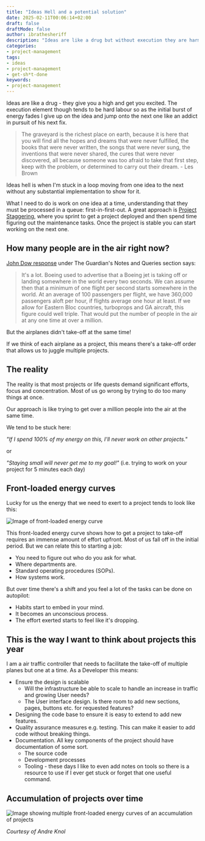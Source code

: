 ```yaml
---
title: "Ideas Hell and a potential solution"
date: 2025-02-11T00:06:14+02:00
draft: false
draftMode: false
author: ibrathesheriff
description: "Ideas are like a drug but without execution they are harmful."
categories:
- project-management
tags:
- ideas
- project-management
- get-sh*t-done
keywords:
- project-management
---
```

Ideas are like a drug - they give you a high and get you excited. The execution element though tends to be hard labour so as the initial burst of energy fades I give up on the idea and jump onto the next one like an addict in pursuit of his next fix.

> The graveyard is the richest place on earth, because it is here that you will find all the hopes and dreams that were never fulfilled, the books that were never written, the songs that were never sung, the inventions that were never shared, the cures that were never discovered, all because someone was too afraid to take that first step, keep with the problem, or determined to carry out their dream. - Les Brown

Ideas hell is when I'm stuck in a loop moving from one idea to the next without any substantial implementation to show for it.

What I need to do is work on one idea at a time, understanding that they must be processed in a queue: first-in-first-out. A great approach is [Project Staggering](https://www.youtube.com/watch?v=sxKu2a8glEE&ab_channel=JamesLim), where you sprint to get a project deployed and then spend time figuring out the maintenance tasks. Once the project is stable you can start working on the next one.

## How many people are in the air right now?
[John Dow response](https://www.theguardian.com/notesandqueries/query/0,5753,-2305,00.html#:~:text=At%20an%20average%20of%20100,time%20at%20over%20a%20million.) under The Guardian's Notes and Queries section says:

> It's a lot. Boeing used to advertise that a Boeing jet is taking off or landing somewhere in the world every two seconds. We can assume then that a minimum of one flight per second starts somewhere in the world. At an average of 100 passengers per flight, we have 360,000 passengers aloft per hour, if flights average one hour at least. If we allow for Eastern Bloc countries, turboprops and GA aircraft, this figure could well triple. That would put the number of people in the air at any one time at over a million.

But the airplanes didn't take-off at the same time!

If we think of each airplane as a project, this means there's a take-off order that allows us to juggle multiple projects.

## The reality
The reality is that most projects or life quests demand significant efforts, focus and concentration. Most of us go wrong by trying to do too many things at once.

Our approach is like trying to get over a million people into the air at the same time.

We tend to be stuck here:

*"If I spend 100% of my energy on this, I'll never work on other projects."*

or

*"Staying small will never get me to my goal!"* (i.e. trying to work on your project for 5 minutes each day)

## Front-loaded energy curves
Lucky for us the energy that we need to exert to a project tends to look like this:

![Image of front-loaded energy curve](/img/posts/project-management/front-loaded-energy-curves.png)

This front-loaded energy curve shows how to get a project to take-off requires an immense amount of effort upfront. Most of us fall off in the initial period. But we can relate this to starting a job:
+ You need to figure out who do you ask for what.
+ Where departments are.
+ Standard operating procedures (SOPs).
+ How systems work.

But over time there's a shift and you feel a lot of the tasks can be done on autopilot:
+ Habits start to embed in your mind.
+ It becomes an unconscious process.
+ The effort exerted starts to feel like it's dropping.

## This is the way I want to think about projects this year
I am a air traffic controller that needs to facilitate the take-off of multiple planes but one at a time. As a Developer this means:
+ Ensure the design is scalable
    - Will the infrastructure be able to scale to handle an increase in traffic and growing User needs?
    - The User interface design. Is there room to add new sections, pages, buttons etc. for requested features?
+ Designing the code base to ensure it is easy to extend to add new features.
+ Quality assurance measures e.g. testing. This can make it easier to add code without breaking things.
+ Documentation. All key components of the project should have documentation of some sort.
    - The source code
    - Development processes
    - Tooling - these days I like to even add notes on tools so there is a resource to use if I ever get stuck or forget that one useful command.

## Accumulation of projects over time
![Image showing multiple front-loaded energy curves of an accumulation of projects](/img/posts/project-management/accumulation-of-projects-over-time.png)

*Courtesy of Andre Knol*